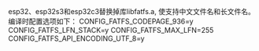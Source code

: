 esp32、esp32s3和esp32c3替换掉库libfatfs.a, 使支持中文文件名和长文件名。
编译时配置选项如下：
CONFIG_FATFS_CODEPAGE_936=y
CONFIG_FATFS_LFN_STACK=y
CONFIG_FATFS_MAX_LFN=255
CONFIG_FATFS_API_ENCODING_UTF_8=y